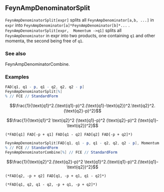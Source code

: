 ##  FeynAmpDenominatorSplit 

`FeynAmpDenominatorSplit[expr]` splits all `FeynAmpDenominator[a,b, ...]` in `expr` into `FeynAmpDenominator[a]*FeynAmpDenominator[b]*...` . `FeynAmpDenominatorSplit[expr,  Momentum ->q1]` splits all `FeynAmpDenominator` in expr into two products, one containing `q1` and other momenta, the second being free of `q1`.

###  See also 

FeynAmpDenominatorCombine.

###  Examples 

```mathematica
FAD[q1, q1 - p, q1 - q2, q2, q2 - p]
FeynAmpDenominatorSplit[%]
% // FCE // StandardForm
```

$$\frac{1}{\text{q1}^2.(\text{q1}-p)^2.(\text{q1}-\text{q2})^2.\text{q2}^2.(\text{q2}-p)^2}$$

$$\frac{1}{\text{q1}^2 \text{q2}^2 (\text{q1}-p)^2 (\text{q2}-p)^2 (\text{q1}-\text{q2})^2}$$

```
(*FAD[q1] FAD[-p + q1] FAD[q1 - q2] FAD[q2] FAD[-p + q2]*)
```

```mathematica
FeynAmpDenominatorSplit[FAD[q1, q1 - p, q1 - q2, q2, q2 - p], Momentum -> {q1}]
% // FCE // StandardForm
FeynAmpDenominatorCombine[%] // FCE // StandardForm
```

$$\frac{1}{\text{q2}^2.(\text{q2}-p)^2 \text{q1}^2.(\text{q1}-p)^2.(\text{q1}-\text{q2})^2}$$

```
(*FAD[q2, -p + q2] FAD[q1, -p + q1, q1 - q2]*)

(*FAD[q1, q2, q1 - q2, -p + q1, -p + q2]*)
```